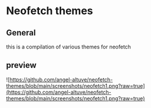 #  Neofetch themes
## General
this is a compilation of various themes for neofetch

## preview 
![https://github.com/angel-altuve/neofetch-themes/blob/main/screenshots/neofetch1.png?raw=true](https://github.com/angel-altuve/neofetch-themes/blob/main/screenshots/neofetch1.png?raw=true)

